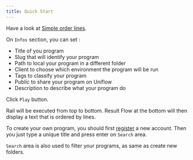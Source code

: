 ```yaml
---
title: Quick Start
---
```


Have a look at [Simple order lines](https://uniflow.io/public/feed/simple-order-line).

On `Infos` section, you can set :
- Title of you program
- Slug that will identify your program
- Path to local your program in a different folder
- Client to choose which environment the program will be run
- Tags to classify your program
- Public to share your program on Uniflow
- Description to describe what your program do

Click `Play` button.

Rail will be executed from top to bottom. Result Flow at the bottom will
then display a text that is ordered by lines.

To create your own program, you should first
[register](https://uniflow.io/register) a new account. Then you just
type a unique title and press enter on `Search` area.

`Search` area is also used to filter your programs, as same as create
new folders.
